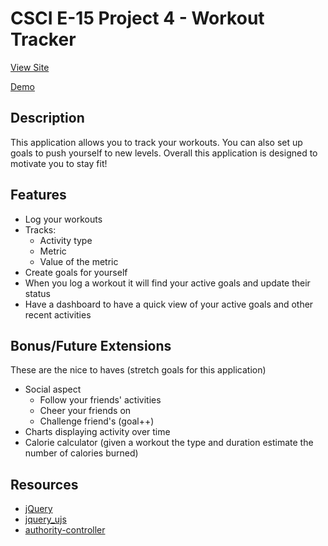 # CSCI E-15 Project 4 - Workout Tracker

[View Site](http://p4.scottpullen.me)

[Demo]()

## Description

This application allows you to track your workouts. You can also set up goals to push yourself to new levels. Overall this application is designed to motivate you to stay fit!

## Features

- Log your workouts
- Tracks:
	- Activity type
	- Metric
	- Value of the metric
- Create goals for yourself
- When you log a workout it will find your active goals and update their status
- Have a dashboard to have a quick view of your active goals and other recent activities

## Bonus/Future Extensions

These are the nice to haves (stretch goals for this application)

- Social aspect
	- Follow your friends' activities
	- Cheer your friends on
	- Challenge friend's (goal++)
- Charts displaying activity over time
- Calorie calculator (given a workout the type and duration estimate the number of calories burned)

## Resources
- [jQuery](http://jquery.com)
- [jquery_ujs](https://github.com/rails/jquery_ujs)
- [authority-controller](https://github.com/efficiently/authority-controller)
